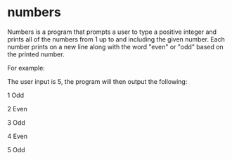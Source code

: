 # numbers

Numbers is a program that prompts a user to type a positive integer and prints all of the numbers from 1 up to and including the given number. Each number prints on a new line along with the word "even" or "odd" based on the printed number. 

For example:

The user input is 5, the program will then output the following:

  1 Odd
  
  2 Even
  
  3 Odd
  
  4 Even
  
  5 Odd
